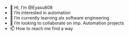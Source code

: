 - 👋 Hi, I’m @Eyasu808
- 👀 I’m interested in automation 
- 🌱 I’m currently learning alx software engineering 
- 💞️ I’m looking to collaborate on imp. Automation projects 
- 📫 How to reach me find a way

<!---
Eyasu808/Eyasu808 is a ✨ special ✨ repository because its `README.md` (this file) appears on your GitHub profile.
You can click the Preview link to take a look at your changes.
--->
